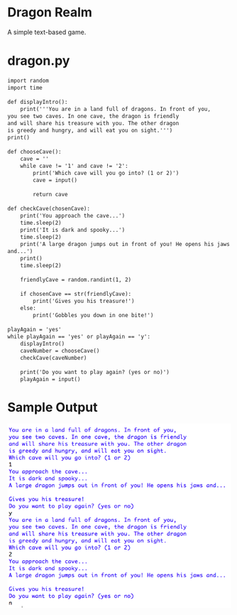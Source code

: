 Dragon Realm
========================================================
A simple text-based game.

dragon.py
========================================================
```Python3
import random
import time

def displayIntro():
    print('''You are in a land full of dragons. In front of you,
you see two caves. In one cave, the dragon is friendly
and will share his treasure with you. The other dragon
is greedy and hungry, and will eat you on sight.''')
print()

def chooseCave():
    cave = ''
    while cave != '1' and cave != '2':
        print('Which cave will you go into? (1 or 2)')
        cave = input()

        return cave

def checkCave(chosenCave):
    print('You approach the cave...')
    time.sleep(2)
    print('It is dark and spooky...')
    time.sleep(2)
    print('A large dragon jumps out in front of you! He opens his jaws and...')
    print()
    time.sleep(2)

    friendlyCave = random.randint(1, 2)

    if chosenCave == str(friendlyCave):
        print('Gives you his treasure!')
    else:
        print('Gobbles you down in one bite!')

playAgain = 'yes'
while playAgain == 'yes' or playAgain == 'y':
    displayIntro()
    caveNumber = chooseCave()
    checkCave(caveNumber)

    print('Do you want to play again? (yes or no)')
    playAgain = input()
```

Sample Output
========================================================
![Sample output Dragon Realm](https://github.com/nihathalici/Invent-with-Python/blob/main/Dragon-Realm/screenshot_dragon.PNG)

